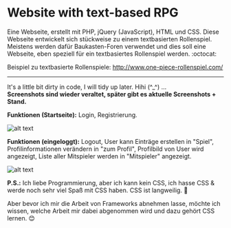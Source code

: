 # Website with text-based RPG

Eine Webseite, erstellt mit PHP, jQuery (JavaScript), HTML und CSS. Diese Webseite entwickelt sich stückweise zu einem textbasierten Rollenspiel. Meistens werden dafür Baukasten-Foren verwendet und dies soll eine Webseite, eben speziell für ein textbasiertes Rollenspiel werden. :octocat:

Beispiel zu textbasierte Rollenspiele: http://www.one-piece-rollenspiel.com/

-------------------------------------------------------------------------------------------------------------------

It's a little bit dirty in code, I will tidy up later. Hihi (^_^) ... <br/>
**Screenshots sind wieder veraltet, später gibt es aktuelle Screenshots + Stand.**

**Funktionen (Startseite):** Login, Registrierung.

![alt text](https://i.ibb.co/LJTW9T6/Unbenannt.jpg) 

**Funktionen (eingeloggt):** Logout, User kann Einträge erstellen in "Spiel", Profilinformationen verändern in "zum Profil", Profilbild von User wird angezeigt, Liste aller Mitspieler werden in "Mitspieler" angezeigt.

![alt text](https://i.ibb.co/YjNp8TK/Unbenannnt.jpg) 

**P.S.:** Ich liebe Programmierung, aber ich kann kein CSS, ich hasse CSS & werde noch sehr viel Spaß mit CSS haben. CSS ist langweilig. :poop:

Aber bevor ich mir die Arbeit von Frameworks abnehmen lasse, möchte ich wissen, welche Arbeit mir dabei abgenommen wird und dazu gehört CSS lernen. :blush:
